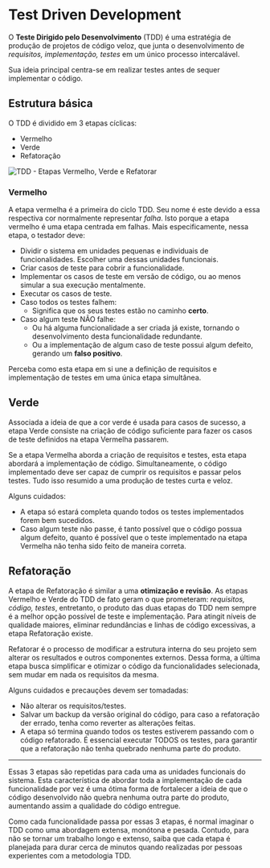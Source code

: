 # Test Driven Development

O **Teste Dirigido pelo Desenvolvimento** (TDD) é uma estratégia de produção de projetos de código veloz, que junta o desenvolvimento de *requisitos, implementação, testes* em um único processo intercalável.

Sua ideia principal centra-se em realizar testes antes de sequer implementar o código.

## Estrutura básica

O TDD é dividido em 3 etapas cíclicas:
- Vermelho
- Verde
- Refatoração

![TDD - Etapas Vermelho, Verde e Refatorar](https://github.com/Raphides/Testes-de-Software-UnB-2023.1/assets/89037051/e39a9812-3390-460c-b547-26e1c65356ac)


### Vermelho

A etapa vermelha é a primeira do ciclo TDD. Seu nome é este devido a essa respectiva cor normalmente representar *falha*. Isto porque a etapa vermelho é uma etapa centrada em falhas. Mais especificamente, nessa etapa, o testador deve:
- Dividir o sistema em unidades pequenas e individuais de funcionalidades. Escolher uma dessas unidades funcionais.
- Criar casos de teste para cobrir a funcionalidade.
- Implementar os casos de teste em versão de código, ou ao menos simular a sua execução mentalmente.
- Executar os casos de teste.
- Caso todos os testes falhem:
    - Significa que os seus testes estão no caminho **certo**.
- Caso algum teste NÃO falhe:
    - Ou há alguma funcionalidade a ser criada já existe, tornando o desenvolvimento desta funcionalidade redundante.
    - Ou a implementação de algum caso de teste possui algum defeito, gerando um **falso positivo**.

Perceba como esta etapa em si une a definição de requisitos e implementação de testes em uma única etapa simultânea.

## Verde

Associada a ideia de que a cor verde é usada para casos de sucesso, a etapa Verde consiste na criação de código suficiente para fazer os casos de teste definidos na etapa Vermelha passarem.

Se a etapa Vermelha aborda a criação de requisitos e testes, esta etapa abordará a implementação de código. Simultaneamente, o código implementado deve ser capaz de cumprir os requisitos e passar pelos testes. Tudo isso resumido a uma produção de testes curta e veloz.

Alguns cuidados:
- A etapa só estará completa quando todos os testes implementados forem bem sucedidos.
- Caso algum teste não passe, é tanto possível que o código possua algum defeito, quanto é possível que o teste implementado na etapa Vermelha não tenha sido feito de maneira correta. 

## Refatoração

A etapa de Refatoração é similar a uma **otimização e revisão**. As etapas Vermelho e Verde do TDD de fato geram o que prometeram: *requisitos, código, testes*, entretanto, o produto das duas etapas do TDD nem sempre é a melhor opção possível de teste e impĺementação. Para atingit níveis de qualidade maiores, eliminar redundâncias e linhas de código excessivas, a etapa Refatoração existe.

Refatorar é o processo de modificar a estrutura interna do seu projeto sem alterar os resultados e outros componentes externos. Dessa forma, a última etapa busca simplificar e otimizar o código da funcionalidades selecionada, sem mudar em nada os requisitos da mesma.

Alguns cuidados e precauções devem ser tomadadas:
- Não alterar os requisitos/testes.
- Salvar um backup da versão original do código, para caso a refatoração der errado, tenha como reverter as alterações feitas.
- A etapa só termina quando todos os testes estiverem passando com o código refatorado. É essencial executar TODOS os testes, para garantir que a refatoração não tenha quebrado nenhuma parte do produto.

---

Essas 3 etapas são repetidas para cada uma as unidades funcionais do sistema. Esta característica de abordar toda a implementação de cada funcionalidade por vez é uma ótima forma de fortalecer a ideia de que o código desenvolvido não quebra nenhuma outra parte do produto, aumentando assim a qualidade do código entregue.

Como cada funcionalidade passa por essas 3 etapas, é normal imaginar o TDD como uma abordagem extensa, monótona e pesada. Contudo, para não se tornar um trabalho longo e extenso, saiba que cada etapa é planejada para durar cerca de minutos quando realizadas por pessoas experientes com a metodologia TDD.
